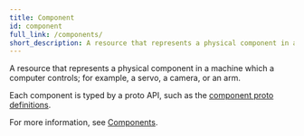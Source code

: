 ```yaml
---
title: Component
id: component
full_link: /components/
short_description: A resource that represents a physical component in a machine which a computer controls; for example, a servo, a camera, or an arm.
---
```


A resource that represents a physical component in a machine which a computer controls; for example, a servo, a camera, or an arm.

Each component is typed by a proto API, such as the [component proto definitions](https://github.com/viamrobotics/api/tree/main/proto/viam/component).

For more information, see [Components](/components/).
